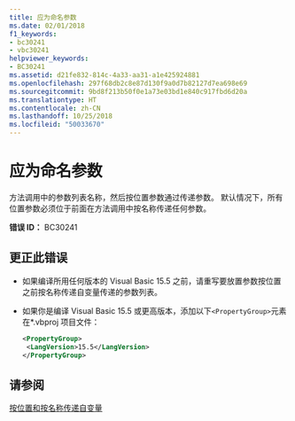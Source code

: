 ```yaml
---
title: 应为命名参数
ms.date: 02/01/2018
f1_keywords:
- bc30241
- vbc30241
helpviewer_keywords:
- BC30241
ms.assetid: d21fe832-814c-4a33-aa31-a1e425924881
ms.openlocfilehash: 297f68db2c8e87d130f9a0d7b82127d7ea698e69
ms.sourcegitcommit: 9bd8f213b50f0e1a73e03bd1e840c917fbd6d20a
ms.translationtype: HT
ms.contentlocale: zh-CN
ms.lasthandoff: 10/25/2018
ms.locfileid: "50033670"
---
```

# <a name="named-argument-expected"></a>应为命名参数

方法调用中的参数列表名称，然后按位置参数通过传递参数。 默认情况下，所有位置参数必须位于前面在方法调用中按名称传递任何参数。  
  
 **错误 ID：** BC30241  
  
## <a name="to-correct-this-error"></a>更正此错误  
  
-   如果编译所用任何版本的 Visual Basic 15.5 之前，请重写要放置参数按位置之前按名称传递自变量传递的参数列表。  

- 如果你是编译 Visual Basic 15.5 或更高版本，添加以下`<PropertyGroup>`元素在\*.vbproj 项目文件：
 
   ```xml
   <PropertyGroup>
    <LangVersion>15.5</LangVersion>
   </PropertyGroup>
   ```  
  
## <a name="see-also"></a>请参阅  
 [按位置和按名称传递自变量](../../visual-basic/programming-guide/language-features/procedures/passing-arguments-by-position-and-by-name.md)
